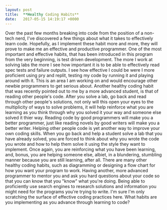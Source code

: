 ```yaml
---
layout: post
title:  **Healthy Coding Habits**
date:   2017-05-15 14:19:17 +0000
---
```



Over the past few months breaking into code from the position of a non-tech nerd,  I've discovered a few things about what it takes to effectively learn code.  Hopefully, as I implement these habit more and more, they will prove to make me an effective and productive programmer.
One of the most important and effective habits, that has been introduced in this program from the very beginning, is test driven development.   The more I work at solving labs the more I see how important it is to be able to effectively read spec tests and failure outputs.  I see how effective I could be were I more proficient using pry and replit, testing my code by running it and playing around with it.  This is an area I am working on and would encourage other newbie programmers to get serious about.
Another healthy coding habit that was recently pointed out to me by a more advanced student, is that of reading other people's code.  After you solve a lab, go back and read through other people's solutions, not only will this open your eyes to the multiplicity of ways to solve problems, it will help reinforce what you are learning as you think through why you solved it your way and someone else solved it thier way.  Reading code by good programmers will make you a better programmer, just like reading novels by good writers will make you a better writer.
Helping other people code is yet another way to improve your own coding skills.  When you go back and help a student solve a lab that you have already solved, you are forced to think about why you wrote the code you wrote and how to help them solve it using the style they want to implement.  Once again, you are reinforcing what you have been learning, and, bonus, you are helping someone else, albiet, in a blundering, stumbling manner because you are still learning, after all.
There are many other healthy coding habits, such as diagramming or designing a flow chart for how you want your program to work.  Having another, more advanced programmer to mentor you and ask you hard questions about your code so that you can know that you "know" what you're doing.  Being able to proficiently use search engines to research solutions and information you might need for the programs you're trying to write.  I'm sure I'm only scratching the surface of effective coding practices here. What habits are you implementing as you advance through learning to code?
